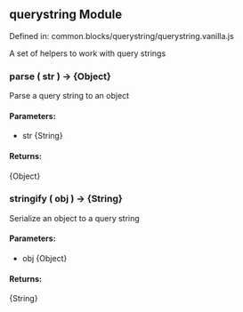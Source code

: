 ## querystring Module

Defined in: common.blocks/querystring/querystring.vanilla.js

A set of helpers to work with query strings

### parse ( str ) → {Object}

Parse a query string to an object

#### Parameters:

* str {String}

#### Returns:

{Object}

### stringify ( obj ) → {String}

Serialize an object to a query string

#### Parameters:

* obj {Object}

#### Returns:

{String}

